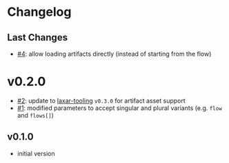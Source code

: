 # Changelog

## Last Changes

- [#4](https://github.com/jpommerening/laxar-loader/issues/4): allow loading artifacts directly (instead of starting from the flow)


# v0.2.0

- [#2](https://github.com/jpommerening/laxar-loader/issues/2): update to [laxar-tooling][] `v0.3.0` for artifact asset support
- [#1](https://github.com/jpommerening/laxar-loader/issues/1): modified parameters to accept singular and plural variants (e.g. `flow` and `flows[]`)


## v0.1.0

- initial version

[laxar-tooling]: /LaxarJS/laxar-tooling
